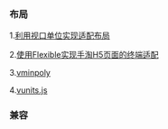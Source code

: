 
### 布局

1.[利用视口单位实现适配布局](https://aotu.io/notes/2017/04/28/2017-4-28-CSS-viewport-units/)

2.[使用Flexible实现手淘H5页面的终端适配](https://www.w3cplus.com/mobile/lib-flexible-for-html5-layout.html?utm_source=tuicool&utm_medium=referral)

3.[vminpoly](https://github.com/saabi/vminpoly)

4.[vunits.js](https://gist.github.com/LeaVerou/1347501/730c0fd75782ec7e12a7c6294a5fc72b7829c7c0)

### 兼容

